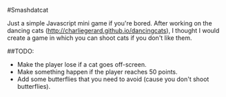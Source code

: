 #Smashdatcat

Just a simple Javascript mini game if you're bored.
After working on the dancing cats (http://charliegerard.github.io/dancingcats), I thought I would create a game in which you can shoot cats if you don't like them.

##TODO:

* Make the player lose if a cat goes off-screen.
* Make something happen if the player reaches 50 points. 
* Add some butterflies that you need to avoid (cause you don't shoot butterflies).